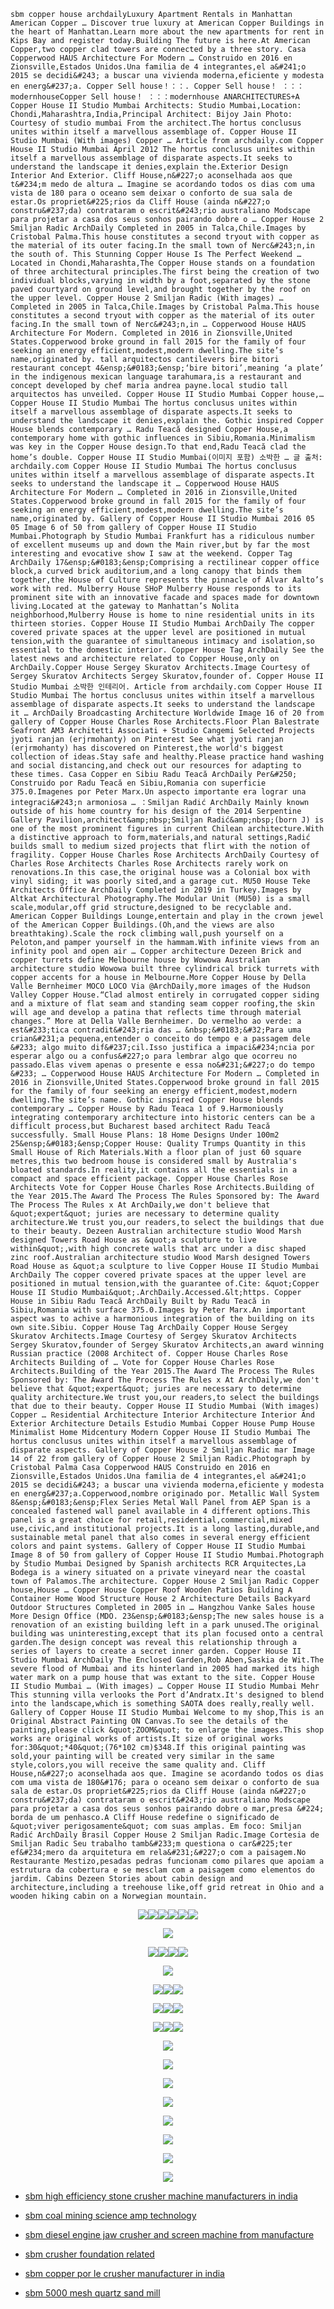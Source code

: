
```
sbm copper house archdailyLuxury Apartment Rentals in Manhattan American Copper … Discover true luxury at American Copper Buildings in the heart of Manhattan.Learn more about the new apartments for rent in Kips Bay and register today.Building The future is here.At American Copper,two copper clad towers are connected by a three story. Casa Copperwood HAUS Architecture For Modern … Construido en 2016 en Zionsville,Estados Unidos.Una familia de 4 integrantes,el a&#241;o 2015 se decidi&#243; a buscar una vivienda moderna,eficiente y modesta en energ&#237;a. Copper Sell house！：：. Copper Sell house！ ：：：modernhouseCopper Sell house！ ：：：modernhouse ANARCHITECTURES+A Copper House II Studio Mumbai Architects: Studio Mumbai,Location: Chondi,Maharashtra,India,Principal Architect: Bijoy Jain Photo: Courtesy of studio mumbai From the architect.The hortus conclusus unites within itself a marvellous assemblage of. Copper House II Studio Mumbai (With images) Copper … Article from archdaily.com Copper House II Studio Mumbai April 2012 The hortus conclusus unites within itself a marvellous assemblage of disparate aspects.It seeks to understand the landscape it denies,explain the.Exterior Design Interior And Exterior. Cliff House,n&#227;o aconselhada aos que t&#234;m medo de altura … Imagine se acordando todos os dias com uma vista de 180 para o oceano sem deixar o conforto de sua sala de estar.Os propriet&#225;rios da Cliff House (ainda n&#227;o constru&#237;da) contrataram o escrit&#243;rio australiano Modscape para projetar a casa dos seus sonhos pairando dobre o … Copper House 2 Smiljan Radic ArchDaily Completed in 2005 in Talca,Chile.Images by Cristobal Palma.This house constitutes a second tryout with copper as the material of its outer facing.In the small town of Nerc&#243;n,in the south of. This Stunning Copper House Is The Perfect Weekend … Located in Chondi,Maharashta,The Copper House stands on a foundation of three architectural principles.The first being the creation of two individual blocks,varying in width by a foot,separated by the stone paved courtyard on ground level,and brought together by the roof on the upper level. Copper House 2 Smiljan Radic (With images) … Completed in 2005 in Talca,Chile.Images by Cristobal Palma.This house constitutes a second tryout with copper as the material of its outer facing.In the small town of Nerc&#243;n,in … Copperwood House HAUS Architecture For Modern. Completed in 2016 in Zionsville,United States.Copperwood broke ground in fall 2015 for the family of four seeking an energy efficient,modest,modern dwelling.The site’s name,originated by. tall arquitectos cantilevers bire bitori restaurant concept 4&ensp;&#0183;&ensp;‘bire bitori’,meaning ‘a plate’ in the indigenous mexican language tarahumara,is a restaurant and concept developed by chef maria andrea payne.local studio tall arquitectos has unveiled. Copper House II Studio Mumbai Copper house,… Copper House II Studio Mumbai The hortus conclusus unites within itself a marvellous assemblage of disparate aspects.It seeks to understand the landscape it denies,explain the. Gothic inspired Copper House blends contemporary … Radu Teacă designed Copper House,a contemporary home with gothic influences in Sibiu,Romania.Minimalism was key in the Copper House design.To that end,Radu Teacă clad the home’s double. Copper House II Studio Mumbai(이미지 포함) 소박한 … 글 출처: archdaily.com Copper House II Studio Mumbai The hortus conclusus unites within itself a marvellous assemblage of disparate aspects.It seeks to understand the landscape it … Copperwood House HAUS Architecture For Modern … Completed in 2016 in Zionsville,United States.Copperwood broke ground in fall 2015 for the family of four seeking an energy efficient,modest,modern dwelling.The site’s name,originated by. Gallery of Copper House II Studio Mumbai 2016 05 05 Image 6 of 50 from gallery of Copper House II Studio Mumbai.Photograph by Studio Mumbai Frankfurt has a ridiculous number of excellent museums up and down the Main river,but by far the most interesting and evocative show I saw at the weekend. Copper Tag ArchDaily 17&ensp;&#0183;&ensp;Comprising a rectilinear copper office block,a curved brick auditorium,and a long canopy that binds them together,the House of Culture represents the pinnacle of Alvar Aalto’s work with red. Mulberry House SHoP Mulberry House responds to its prominent site with an innovative facade and spaces made for downtown living.Located at the gateway to Manhattan’s Nolita neighborhood,Mulberry House is home to nine residential units in its thirteen stories. Copper House II Studio Mumbai ArchDaily The copper covered private spaces at the upper level are positioned in mutual tension,with the guarantee of simultaneous intimacy and isolation,so essential to the domestic interior. Copper House Tag ArchDaily See the latest news and architecture related to Copper House,only on ArchDaily.Copper House Sergey Skuratov Architects.Image Courtesy of Sergey Skuratov Architects Sergey Skuratov,founder of. Copper House II Studio Mumbai 소박한 인테리어. Article from archdaily.com Copper House II Studio Mumbai The hortus conclusus unites within itself a marvellous assemblage of disparate aspects.It seeks to understand the landscape it … ArchDaily Broadcasting Architecture Worldwide Image 16 of 20 from gallery of Copper House Charles Rose Architects.Floor Plan Balestrate Seafront AM3 Architetti Associati + Studio Cangemi Selected Projects jyoti ranjan (erjrmohanty) on Pinterest See what jyoti ranjan (erjrmohanty) has discovered on Pinterest,the world's biggest collection of ideas.Stay safe and healthy.Please practice hand washing and social distancing,and check out our resources for adapting to these times. Casa Copper en Sibiu Radu Teacă ArchDaily Per&#250; Construido por Radu Teacă en Sibiu,Romania con superficie 375.0.Imagenes por Peter Marx.Un aspecto importante era lograr una integraci&#243;n armoniosa … ：Smiljan Radić ArchDaily Mainly known outside of his home country for his design of the 2014 Serpentine Gallery Pavilion,architect&amp;nbsp;Smiljan Radić&amp;nbsp;(born J) is one of the most prominent figures in current Chilean architecture.With a distinctive approach to form,materials,and natural settings,Radić builds small to medium sized projects that flirt with the notion of fragility. Copper House Charles Rose Architects ArchDaily Courtesy of Charles Rose Architects Charles Rose Architects rarely work on renovations.In this case,the original house was a Colonial box with vinyl siding; it was poorly sited,and a garage cut. MU50 House Teke Architects Office ArchDaily Completed in 2019 in Turkey.Images by Altkat Architectural Photography.The Modular Unit (MU50) is a small scale,modular,off grid structure,designed to be recyclable and. American Copper Buildings Lounge,entertain and play in the crown jewel of the American Copper Buildings.(Oh,and the views are also breathtaking).Scale the rock climbing wall,push yourself on a Peloton,and pamper yourself in the hammam.With infinite views from an infinity pool and open air … Copper architecture Dezeen Brick and copper turrets define Melbourne house by Wowowa Australian architecture studio Wowowa built three cylindrical brick turrets with copper accents for a house in Melbourne.More Copper House by Della Valle Bernheimer MOCO LOCO Via @ArchDaily,more images of the Hudson Valley Copper House.“Clad almost entirely in corrugated copper siding and a mixture of flat seam and standing seam copper roofing,the skin will age and develop a patina that reflects time through material changes.” More at Della Valle Bernheimer. Do vermelho ao verde: a est&#233;tica contradit&#243;ria das … &nbsp;&#0183;&#32;Para uma crian&#231;a pequena,entender o conceito do tempo e a passagem dele &#233; algo muito dif&#237;cil.Isso justifica a impaci&#234;ncia por esperar algo ou a confus&#227;o para lembrar algo que ocorreu no passado.Elas vivem apenas o presente e essa no&#231;&#227;o do tempo &#233; … Copperwood House HAUS Architecture For Modern … Completed in 2016 in Zionsville,United States.Copperwood broke ground in fall 2015 for the family of four seeking an energy efficient,modest,modern dwelling.The site’s name. Gothic inspired Copper House blends contemporary … Copper House by Radu Teaca 1 of 9.Harmoniously integrating contemporary architecture into historic centers can be a difficult process,but Bucharest based architect Radu Teacă successfully. Small House Plans: 18 Home Designs Under 100m2 25&ensp;&#0183;&ensp;Copper House: Quality Trumps Quantity in this Small House of Rich Materials.With a floor plan of just 60 square metres,this two bedroom house is considered small by Australia's bloated standards.In reality,it contains all the essentials in a compact and space efficient package. Copper House Charles Rose Architects Vote for Copper House Charles Rose Architects.Building of the Year 2015.The Award The Process The Rules Sponsored by: The Award The Process The Rules x At ArchDaily,we don't believe that &quot;expert&quot; juries are necessary to determine quality architecture.We trust you,our readers,to select the buildings that due to their beauty. Dezeen Australian architecture studio Wood Marsh designed Towers Road House as &quot;a sculpture to live within&quot;,with high concrete walls that arc under a disc shaped zinc roof.Australian architecture studio Wood Marsh designed Towers Road House as &quot;a sculpture to live Copper House II Studio Mumbai ArchDaily The copper covered private spaces at the upper level are positioned in mutual tension,with the guarantee of.Cite: &quot;Copper House II Studio Mumbai&quot;.ArchDaily.Accessed.&lt;https. Copper House in Sibiu Radu Teacă ArchDaily Built by Radu Teacă in Sibiu,Romania with surface 375.0.Images by Peter Marx.An important aspect was to achive a harmonious integration of the building on its own site.Sibiu. Copper House Tag ArchDaily Copper House Sergey Skuratov Architects.Image Courtesy of Sergey Skuratov Architects Sergey Skuratov,founder of Sergey Skuratov Architects,an award winning Russian practice (2008 Architect of. Copper House Charles Rose Architects Building of … Vote for Copper House Charles Rose Architects.Building of the Year 2015.The Award The Process The Rules Sponsored by: The Award The Process The Rules x At ArchDaily,we don't believe that &quot;expert&quot; juries are necessary to determine quality architecture.We trust you,our readers,to select the buildings that due to their beauty. Copper House II Studio Mumbai (With images) Copper … Residential Architecture Interior Architecture Interior And Exterior Architecture Details Estudio Mumbai Copper House Pump House Minimalist Home Midcentury Modern Copper House II Studio Mumbai The hortus conclusus unites within itself a marvellous assemblage of disparate aspects. Gallery of Copper House 2 Smiljan Radic mar Image 14 of 22 from gallery of Copper House 2 Smiljan Radic.Photograph by Cristobal Palma Casa Copperwood HAUS Construido en 2016 en Zionsville,Estados Unidos.Una familia de 4 integrantes,el a&#241;o 2015 se decidi&#243; a buscar una vivienda moderna,eficiente y modesta en energ&#237;a.Copperwood,nombre originado por. Metallic Wall System 8&ensp;&#0183;&ensp;Flex Series Metal Wall Panel from AEP Span is a concealed fastened wall panel available in 4 different options.This panel is a great choice for retail,residential,commercial,mixed use,civic,and institutional projects.It is a long lasting,durable,and sustainable metal panel that also comes in several energy efficient colors and paint systems. Gallery of Copper House II Studio Mumbai Image 8 of 50 from gallery of Copper House II Studio Mumbai.Photograph by Studio Mumbai Designed by Spanish architects RCR Arquitectes,La Bodega is a winery situated on a private vineyard near the coastal town of Palamos.The architecture. Copper House 2 Smiljan Radic Copper house,House … Copper House Copper Roof Wooden Patios Building A Container Home Wood Structure House 2 Architecture Details Backyard Outdoor Structures Completed in 2005 in … Hangzhou Vanke Sales house More Design Office (MDO. 23&ensp;&#0183;&ensp;The new sales house is a renovation of an existing building left in a park unused.The original building was uninteresting,except that its plan focused onto a central garden.The design concept was reveal this relationship through a series of layers to create a secret inner garden. Copper House II Studio Mumbai ArchDaily The Enclosed Garden,Rob Aben,Saskia de Wit.The severe flood of Mumbai and its hinterland in 2005 had marked its high water mark on a pump house that was extant to the site. Copper House II Studio Mumbai … (With images) … Copper House II Studio Mumbai Mehr This stunning villa verlooks the Port d’Andratx.It's designed to blend into the landscape,which is something SAOTA does really,really well. Gallery of Copper House II Studio Mumbai Welcome to my shop,This is an Original Abstract Painting ON Canvas.To see the details of the painting,please click &quot;ZOOM&quot; to enlarge the images.This shop works are original works of artists.It size of original works for:30&quot;*40&quot;(76*102 cm)$348.If this original painting was sold,your painting will be created very similar in the same style,colors,you will receive the same quality and. Cliff House,n&#227;o aconselhada aos que. Imagine se acordando todos os dias com uma vista de 180&#176; para o oceano sem deixar o conforto de sua sala de estar.Os propriet&#225;rios da Cliff House (ainda n&#227;o constru&#237;da) contrataram o escrit&#243;rio australiano Modscape para projetar a casa dos seus sonhos pairando dobre o mar,presa &#224; borda de um penhasco.A Cliff House redefine o significado de &quot;viver perigosamente&quot; com suas amplas. Em foco: Smiljan Radić ArchDaily Brasil Copper House 2 Smiljan Radic.Image Cortesia de Smiljan Radic Seu trabalho tamb&#233;m questiona o car&#225;ter ef&#234;mero da arquitetura em rela&#231;&#227;o com a paisagem.No Restaurante Mestizo,pesadas pedras funcionam como pilares que apoiam a estrutura da cobertura e se mesclam com a paisagem como elementos do jardim. Cabins Dezeen Stories about cabin design and architecture,including a treehouse like,off grid retreat in Ohio and a wooden hiking cabin on a Norwegian mountain. 
```

<div align="center">
  
<a rel="nofollow" href="https://m.shibang-china.com?f=github&k=sbm+copper+house+archdaily"><img src="https://static.shibang-china.com/en/l.png"></a><img src="https://static.shibang-china.com/en/hw.png"><a rel="nofollow" href="https://m.shibang-china.com/product/?f=github&k=sbm+copper+house+archdaily"><img src="https://static.shibang-china.com/en/p.png"></a><a rel="nofollow" href="https://m.shibang-china.com/cases/?f=github&k=sbm+copper+house+archdaily"><img src="https://static.shibang-china.com/en/c.png"></a><a rel="nofollow" href="https://m.shibang-china.com/news/?f=github&k=sbm+copper+house+archdaily"><img src="https://static.shibang-china.com/en/n.png"></a><a rel="nofollow" href="https://m.shibang-china.com?f=github&k=sbm+copper+house+archdaily"><img src="https://static.shibang-china.com/en/m.png"></a>

<a rel="nofollow" href="https://m.shibang-china.com/product/?f=github&k=sbm+copper+house+archdaily"><img src="https://static.shibang-china.com/en/b.jpg"></a>
  
<a rel="nofollow" href="https://m.shibang-china.com/solution-aggregate.html?f=github&k=sbm+copper+house+archdaily"><img src="https://static.shibang-china.com/en/a.jpg"></a><a rel="nofollow" href="https://m.shibang-china.com/solution-mine.html?f=github&k=sbm+copper+house+archdaily"><img src="https://static.shibang-china.com/en/m.jpg"></a><a rel="nofollow" href="https://m.shibang-china.com/solution-mill.html?f=github&k=sbm+copper+house+archdaily"><img src="https://static.shibang-china.com/en/g.jpg"></a><a rel="nofollow" href="https://m.shibang-china.com/solution-epc.html?f=github&k=sbm+copper+house+archdaily"><img src="https://static.shibang-china.com/en/e.jpg"></a>

<a rel="nofollow" href="https://m.shibang-china.com/product/?f=github&k=sbm+copper+house+archdaily"><img src="https://static.shibang-china.com/en/a-p.png"></a>

<a rel="nofollow" href="https://m.shibang-china.com/product/crusher/c6x.html?f=github&k=sbm+copper+house+archdaily"><img src="https://static.shibang-china.com/en/j.jpg"></a><a rel="nofollow" href="https://m.shibang-china.com/product/crusher/ci5x.html?f=github&k=sbm+copper+house+archdaily"><img src="https://static.shibang-china.com/en/i.jpg"></a><a rel="nofollow" href="https://m.shibang-china.com/product/crusher/hst.html?f=github&k=sbm+copper+house+archdaily"><img src="https://static.shibang-china.com/en/c.jpg"></a>

<a rel="nofollow" href="https://m.shibang-china.com/product/mill/mtw.html?f=github&k=sbm+copper+house+archdaily"><img src="https://static.shibang-china.com/en/mtw.jpg"></a><a rel="nofollow" href="https://m.shibang-china.com/product/mill/scm.html?f=github&k=sbm+copper+house+archdaily"><img src="https://static.shibang-china.com/en/scm.jpg"></a><a rel="nofollow" href="https://m.shibang-china.com/product/mill/lm.html?f=github&k=sbm+copper+house+archdaily"><img src="https://static.shibang-china.com/en/lm.jpg"></a>

<a rel="nofollow" href="https://m.shibang-china.com/product/sand/vsi6x.html?f=github&k=sbm+copper+house+archdaily"><img src="https://static.shibang-china.com/en/6x.jpg"></a><a rel="nofollow" href="https://m.shibang-china.com/product/sand/vu.html?f=github&k=sbm+copper+house+archdaily"><img src="https://static.shibang-china.com/en/vu.jpg"></a><a rel="nofollow" href="https://m.shibang-china.com/product/mobile/klun.html?f=github&k=sbm+copper+house+archdaily"><img src="https://static.shibang-china.com/en/k.jpg"></a>

<a rel="nofollow" href="https://m.shibang-china.com/cases/?f=github&k=sbm+copper+house+archdaily"><img src="https://static.shibang-china.com/en/case.png"></a>

<a rel="nofollow" href="https://m.shibang-china.com/cases/aggregate/202.html?f=github&k=sbm+copper+house+archdaily"><img src="https://static.shibang-china.com/en/c-1.jpg"></a>

<a rel="nofollow" href="https://m.shibang-china.com/cases/aggregate/203.html?f=github&k=sbm+copper+house+archdaily"><img src="https://static.shibang-china.com/en/c-2.jpg"></a>

<a rel="nofollow" href="https://m.shibang-china.com/cases/mill/123.html?f=github&k=sbm+copper+house+archdaily"><img src="https://static.shibang-china.com/en/c-3.jpg"></a>

<a rel="nofollow" href="https://m.shibang-china.com/contact_us.html?f=github&k=sbm+copper+house+archdaily"><img src="https://static.shibang-china.com/en/contact.png"></a>

<a rel="nofollow" href="https://swt.shibang-china.com/?f=github&k=sbm+copper+house+archdaily"><img src="https://static.shibang-china.com/en/chat.png"></a>

<a rel="nofollow" href="https://whatsapp.shibangsoft.com/WhatsApp.php?f=github&k=sbm+copper+house+archdaily"><img src="https://static.shibang-china.com/en/whatsapp.png"></a>

<a rel="nofollow" href="https://m.shibang-china.com/?f=github&k=sbm+copper+house+archdaily"><img src="https://static.shibang-china.com/en/website.png"></a>

</div>


* [sbm high efficiency stone crusher machine manufacturers in india](sbm%20high%20efficiency%20stone%20crusher%20machine%20manufacturers%20in%20india.md)

* [sbm coal mining science amp technology](sbm%20coal%20mining%20science%20amp%20technology.md)

* [sbm diesel engine jaw crusher and screen machine from manufacture](sbm%20diesel%20engine%20jaw%20crusher%20and%20screen%20machine%20from%20manufacture.md)

* [sbm crusher foundation related](sbm%20crusher%20foundation%20related.md)

* [sbm copper por le crusher manufacturer in india](sbm%20copper%20por%20le%20crusher%20manufacturer%20in%20india.md)

* [sbm 5000 mesh quartz sand mill](sbm%205000%20mesh%20quartz%20sand%20mill.md)